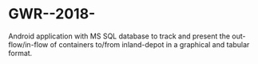 # GWR--2018-
Android application with MS SQL database to track and present the out-flow/in-flow of containers to/from inland-depot in a graphical and tabular format.
